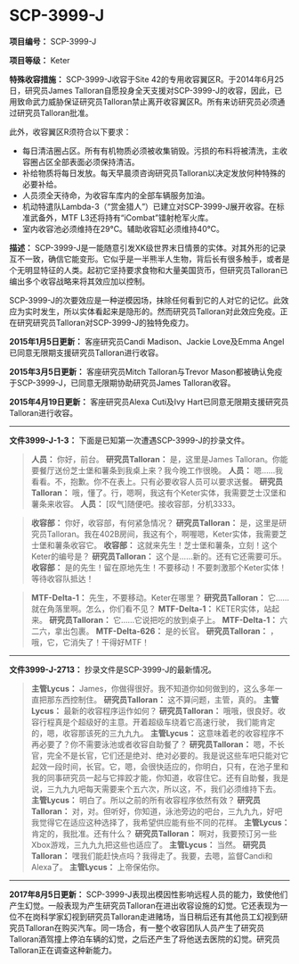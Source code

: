 # SCP-3999-J
                        


**项目编号：** SCP-3999-J

**项目等级：** Keter

**特殊收容措施：** SCP-3999-J收容于Site 42的专用收容翼区R。于2014年6月25日，研究员James Talloran自愿投身全天支援对SCP-3999-J的收容，因此，已用致命武力威胁保证研究员Talloran禁止离开收容翼区R。所有来访研究员必须通过研究员Talloran批准。

此外，收容翼区R须符合以下要求：

- 每日清洁圈占区。所有有机物质必须被收集销毁。污损的布料将被清洗，主收容圈占区全部表面必须保持清洁。
- 补给物质将每日发放。每天早晨须咨询研究员Talloran以决定发放何种特殊的必要补给。
- 人员须全天待命，为收容车库内的全部车辆服务加油。
- 机动特遣队Lambda-3（“赏金猎人”）已建立对SCP-3999-J展开收容。在标准武备外，MTF L3还将持有“iCombat”镭射枪军火库。
- 室内收容池必须维持在29°C。辅助收容缸必须维持40°C。

**描述：** SCP-3999-J是一能随意引发XK级世界末日情景的实体。对其外形的记录互不一致，确信它能变形。它似乎是一半熊半人生物，背后长有很多触手，或者是个无明显特征的人类。起初它坚持要求食物和大量美国货币，但研究员Talloran已编出多个收容战略来将其效应加以控制。

SCP-3999-J的次要效应是一种逆模因场，抹除任何看到它的人对它的记忆。此效应为实时发生，所以实体看起来是隐形的。然而研究员Talloran对此效应免疫。正在研究研究员Talloran对SCP-3999-J的独特免疫力。

**2015年1月5日更新：** 客座研究员Candi Madison、Jackie Love及Emma Angel已同意无限期支援研究员Talloran进行收容。

**2015年3月5日更新：** 客座研究员Mitch Talloran与Trevor Mason都被确认免疫于SCP-3999-J，已同意无限期协助研究员James Talloran收容。

**2015年4月19日更新：** 客座研究员Alexa Cuti及Ivy Hart已同意无限期支援研究员Talloran进行收容。


---

**文件3999-J-1-3：** 下面是已知第一次遭遇SCP-3999-J的抄录文件。


> **人员：** 你好，前台。
**研究员Talloran：** 是，这里是James Talloran。你能要餐厅送份芝士堡和薯条到我桌上来？我今晚工作很晚。
**人员：** 嗯……我看看。不，抱歉。你不在表上。只有必要收容人员可以要求送餐。
**研究员Talloran：** 哦，懂了。行，嗯啊，我这有个Keter实体，我需要芝士汉堡和薯条来收容。
**人员：** [叹气]随便吧。接收容部，分机3333。
> 


> **收容部：** 你好，收容部，有何紧急情况？
**研究员Talloran：** 是，这里是研究员Talloran。我在402B房间，我这有个，啊喔嗯，Keter实体，我需要芝士堡和薯条收容它。
**收容部：** 这就来先生！芝士堡和薯条，立刻！这个Keter的编号是？
**研究员Talloran：** 这个是……新的。还有它还需要可乐。
**收容部：** 是的先生！留在原地先生！不要移动！不要刺激那个Keter实体！等待收容队抵达！
> 


> **MTF-Delta-1：** 先生，不要移动。Keter在哪里？
**研究员Talloran：** 它……就在角落里啊。怎么，你们看不见？
**MTF-Delta-1：** KETER实体，站起来。
**研究员Talloran：** 它……它说把吃的放到桌子上。
**MTF-Delta-1：** 六二六，拿出包裹。
**MTF-Delta-626：** 是的长官。
**研究员Talloran：** ，哦，它，它消失了！干得好MTF！
> 


---

**文件3999-J-2713：** 抄录文件是SCP-3999-J的最新情况。


> **主管Lycus：** James，你做得很好。我不知道你如何做到的，这么多年一直把那东西控制住。
**研究员Talloran：** 这不算问题，主管，真的。
**主管Lycus：** 最新的收容程序运作如何？
**研究员Talloran：** 哦哦，很良好。收容行程真是个超级好的主意。开着超级车绕着它高速行驶， 我们能肯定的，嗯，收容那该死的三九九九。
**主管Lycus：** 这意味着老的收容程序不再必要了？你不需要泳池或者收容自助餐了？
**研究员Talloran：** 嗯，不长官，完全不是长官，它们还是绝对、绝对必要的。我是说这些车吧只能对它起效一段时间，长官。它，嗯，会很快适应的，你明白，只有，在池子里和我的同事研究员一起与它摔跤才能，你知道，收容住它。还有自助餐，我是说，三九九九吧每天需要来个五六次，所以这，不，我们必须维持下去。
**主管Lycus：** 明白了。所以之前的所有收容程序依然有效？
**研究员Talloran：** 对，对。但听好，你知道，泳池旁边的吧台，三九九九，好吧我觉得它在适应这种选择了，我希望供应能有些不同的花样。
**主管Lycus：** 肯定的，我批准。还有什么？
**研究员Talloran：** 啊对，我要预订另一些Xbox游戏，三九九九把这些也适应了。
**主管Lycus：** 当然。
**研究员Talloran：** 嘿我们能赶快点吗？我得走了。我要，去嗯，监督Candi和Alexa了。
**主管Lycus：** 上帝保佑你。
> 


---

**2017年8月5日更新：** SCP-3999-J表现出模因性影响远程人员的能力，致使他们产生幻觉。一般表现为产生研究员Talloran在进出收容设施的幻觉。它还表现为一位不在岗科学家幻视到研究员Talloran走进赌场，当日稍后还有其他员工幻视到研究员Talloran在购买汽车。同一场合，有一整个收容团队人员产生了研究员Talloran酒驾撞上停泊车辆的幻觉，之后还产生了将他送去医院的幻觉。研究员Talloran正在调查这种新能力。



                    